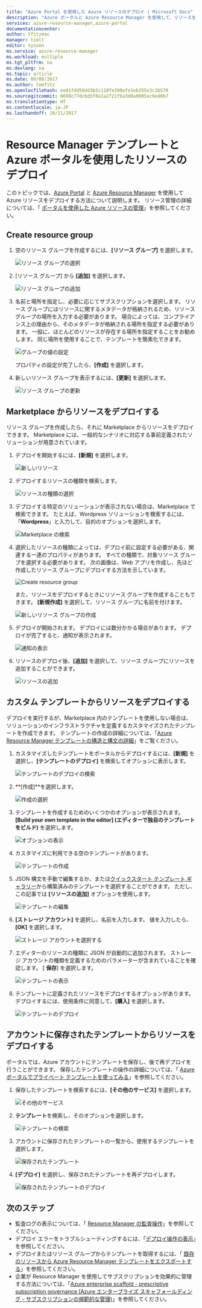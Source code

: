 ```yaml
---
title: "Azure Portal を使用した Azure リソースのデプロイ | Microsoft Docs"
description: "Azure ポータルと Azure Resource Manager を使用して、リソースをデプロイします。"
services: azure-resource-manager,azure-portal
documentationcenter: 
author: tfitzmac
manager: timlt
editor: tysonn
ms.service: azure-resource-manager
ms.workload: multiple
ms.tgt_pltfrm: na
ms.devlang: na
ms.topic: article
ms.date: 09/08/2017
ms.author: tomfitz
ms.openlocfilehash: ea91fdd58dd3b5c118fe390afe1eb355e3c26570
ms.sourcegitcommit: 6699c77dcbd5f8a1a2f21fba3d0a0005ac9ed6b7
ms.translationtype: HT
ms.contentlocale: ja-JP
ms.lasthandoff: 10/11/2017
---
```

# <a name="deploy-resources-with-resource-manager-templates-and-azure-portal"></a>Resource Manager テンプレートと Azure ポータルを使用したリソースのデプロイ

このトピックでは、[Azure Portal](https://portal.azure.com) と [Azure Resource Manager](resource-group-overview.md) を使用して Azure リソースをデプロイする方法について説明します。 リソース管理の詳細については、「 [ポータルを使用した Azure リソースの管理](resource-group-portal.md)」を参照してください。

## <a name="create-resource-group"></a>Create resource group

1. 空のリソース グループを作成するには、**[リソース グループ]** を選択します。

   ![リソース グループの選択](./media/resource-group-template-deploy-portal/select-resource-groups.png)

1. [リソース グループ] から **[追加]** を選択します。

   ![リソース グループの追加](./media/resource-group-template-deploy-portal/add-resource-group.png)

1. 名前と場所を指定し、必要に応じてサブスクリプションを選択します。 リソース グループにはリソースに関するメタデータが格納されるため、リソース グループの場所を入力する必要があります。 場合によっては、コンプライアンス上の理由から、そのメタデータが格納される場所を指定する必要があります。 一般に、ほとんどのリソースが存在する場所を指定することをお勧めします。 同じ場所を使用することで、テンプレートを簡素化できます。

   ![グループの値の設定](./media/resource-group-template-deploy-portal/set-group-properties.png)

   プロパティの設定が完了したら、**[作成]** を選択します。

1. 新しいリソース グループを表示するには、**[更新]** を選択します。

   ![リソース グループの更新](./media/resource-group-template-deploy-portal/refresh-resource-groups.png)

## <a name="deploy-resources-from-marketplace"></a>Marketplace からリソースをデプロイする

リソース グループを作成したら、それに Marketplace からリソースをデプロイできます。 Marketplace には、一般的なシナリオに対応する事前定義されたソリューションが用意されています。

1. デプロイを開始するには、**[新規]** を選択します。

   ![新しいリソース](./media/resource-group-template-deploy-portal/new-resources.png)

1. デプロイするリソースの種類を検索します。

   ![リソースの種類の選択](./media/resource-group-template-deploy-portal/select-resource-type.png)

1. デプロイする特定のソリューションが表示されない場合は、Marketplace で検索できます。 たとえば、Wordpress ソリューションを検索するには、「**Wordpress**」と入力して、目的のオプションを選択します。

   ![Marketplace の検索](./media/resource-group-template-deploy-portal/search-resource.png)

1. 選択したリソースの種類によっては、デプロイ前に設定する必要がある、関連する一連のプロパティがあります。 すべての種類で、対象リソース グループを選択する必要があります。 次の画像は、Web アプリを作成し、先ほど作成したリソース グループにデプロイする方法を示しています。

   ![Create resource group](./media/resource-group-template-deploy-portal/select-existing-group.png)

   また、リソースをデプロイするときにリソース グループを作成することもできます。 **[新規作成]** を選択して、リソース グループに名前を付けます。

   ![新しいリソース グループの作成](./media/resource-group-template-deploy-portal/select-new-group.png)

1. デプロイが開始されます。 デプロイには数分かかる場合があります。 デプロイが完了すると、通知が表示されます。

   ![通知の表示](./media/resource-group-template-deploy-portal/view-notification.png)

1. リソースのデプロイ後、**[追加]** を選択して、リソース グループにリソースを追加することができます。

   ![リソースの追加](./media/resource-group-template-deploy-portal/add-resource.png)

## <a name="deploy-resources-from-custom-template"></a>カスタム テンプレートからリソースをデプロイする

デプロイを実行するが、Marketplace 内のテンプレートを使用しない場合は、ソリューションのインフラストラクチャを定義するカスタマイズされたテンプレートを作成できます。 テンプレートの作成の詳細については、「[Azure Resource Manager テンプレートの構造と構文の詳細](resource-group-authoring-templates.md)」をご覧ください。

1. カスタマイズしたテンプレートをポータルからデプロイするには、**[新規]** を選択し、**[テンプレートのデプロイ]** を検索してオプションに表示します。

   ![テンプレートのデプロイの検索](./media/resource-group-template-deploy-portal/search-template.png)

1. **[作成]**を選択します。

   ![作成の選択](./media/resource-group-template-deploy-portal/show-template-option.png)

1. テンプレートを作成するためのいくつかのオプションが表示されます。 **[Build your own template in the editor] \(エディターで独自のテンプレートをビルド\)** を選択します。

   ![オプションの表示](./media/resource-group-template-deploy-portal/see-options.png)

1. カスタマイズに利用できる空のテンプレートがあります。

   ![テンプレートの作成](./media/resource-group-template-deploy-portal/blank-template.png)

1. JSON 構文を手動で編集するか、または[クイックスタート テンプレート ギャラリー](https://azure.microsoft.com/resources/templates/)から構築済みのテンプレートを選択することができます。 ただし、この記事では **[リソースの追加]** オプションを使用します。

   ![テンプレートの編集](./media/resource-group-template-deploy-portal/select-add-resource.png)

1. **[ストレージ アカウント]** を選択し、名前を入力します。 値を入力したら、**[OK]** を選択します。

   ![ストレージ アカウントを選択する](./media/resource-group-template-deploy-portal/add-storage-account.png)

1. エディターのリソースの種類に JSON が自動的に追加されます。 ストレージ アカウントの種類を定義するためのパラメーターが含まれていることを確認します。 [ **保存**] を選択します。

   ![テンプレートの表示](./media/resource-group-template-deploy-portal/show-json.png)

1. テンプレートに定義されたリソースをデプロイするオプションがあります。 デプロイするには、使用条件に同意して、**[購入]** を選択します。

   ![テンプレートのデプロイ](./media/resource-group-template-deploy-portal/provide-custom-template-values.png)

## <a name="deploy-resources-from-a-template-saved-to-your-account"></a>アカウントに保存されたテンプレートからリソースをデプロイする

ポータルでは、Azure アカウントにテンプレートを保存し、後で再デプロイを行うことができます。 保存したテンプレートの操作の詳細については、「 [Azure ポータルでプライベート テンプレートを使ってみる](../marketplace-consumer/mytemplates-getstarted.md)」を参照してください。

1. 保存したテンプレートを検索するには、**[その他のサービス]** を選択します。

   ![その他のサービス](./media/resource-group-template-deploy-portal/more-services.png)

1. **テンプレート**を検索し、そのオプションを選択します。

   ![テンプレートの検索](./media/resource-group-template-deploy-portal/find-templates.png)

1. アカウントに保存されたテンプレートの一覧から、使用するテンプレートを選択します。

   ![保存されたテンプレート](./media/resource-group-template-deploy-portal/saved-templates.png)

1. **[デプロイ]** を選択し、保存されたテンプレートを再デプロイします。

   ![保存されたテンプレートのデプロイ](./media/resource-group-template-deploy-portal/deploy-saved-template.png)

## <a name="next-steps"></a>次のステップ
* 監査ログの表示については、「 [Resource Manager の監査操作](resource-group-audit.md)」を参照してください。
* デプロイ エラーをトラブルシューティングするには、「[デプロイ操作の表示](resource-manager-deployment-operations.md)」を参照してください。
* デプロイまたはリソース グループからテンプレートを取得するには、「 [既存のリソースから Azure Resource Manager テンプレートをエクスポートする](resource-manager-export-template.md)」を参照してください。
* 企業が Resource Manager を使用してサブスクリプションを効果的に管理する方法については、「[Azure enterprise scaffold - prescriptive subscription governance (Azure エンタープライズ スキャフォールディング - サブスクリプションの規範的な管理)](resource-manager-subscription-governance.md)」を参照してください。
